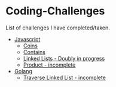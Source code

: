 # Coding-Challenges
List of challenges I have completed/taken.<br />
- [Javascript](https://github.com/ZiarayZ/Coding-Challenges/tree/Challenges/Javascript)
  - [Coins](https://github.com/ZiarayZ/Coding-Challenges/tree/Challenges/Javascript/Coins)
  - [Contains](https://github.com/ZiarayZ/Coding-Challenges/tree/Challenges/Javascript/Contains)
  - [Linked Lists - Doubly in progress](https://github.com/ZiarayZ/Coding-Challenges/tree/Challenges/Javascript/Linked%20Lists)
  - [Product - incomplete](https://github.com/ZiarayZ/Coding-Challenges/tree/Challenges/Javascript/Product)<br />
- [Golang](https://github.com/ZiarayZ/Coding-Challenges/tree/Challenges/Golang)
  - [Traverse Linked List - incomplete](https://github.com/ZiarayZ/Coding-Challenges/tree/Challenges/Golang/Traverse%20Linked%20List)<br />

